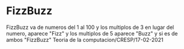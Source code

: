 # FizzBuzz

FizzBuzz va de numeros del 1 al 100 y los multiplos de 3 en lugar del numero,
aparece "Fizz" y los multiplos de 5 aparece "Buzz" y si es de ambos "FizzBuzz"
Teoria de la computacion/CRESP/17-02-2021
